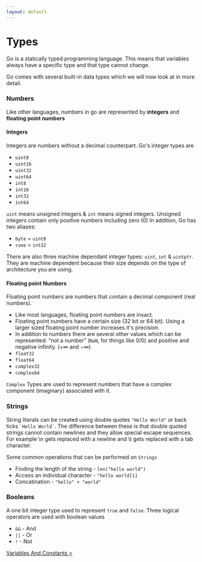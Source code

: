 ```yaml
---
layout: default
---
```


# Types

Go is a statically typed programming language. This means that variables always have a specific type and that type cannot change.

Go comes with several built-in data types which we will now look at in more detail.

### Numbers

Like other languages, numbers in go are represented by **integers** and **floating point numbers**

#### Integers
Integers are numbers without a decimal counterpart. Go's integer types are
* `uint8`
* `uint16`
* `uint32`
* `uint64`
* `int8`
* `int16`
* `int32`
* `int64`

`uint` means unsigned integers & `int` means signed integers. Unsigned integers contain only positive numbers including zero (0) 
In addition, Go has two aliases:

* `byte` = `uint8`
* `rune` = `int32`

There are also three machine dependant integer types: `uint`, `int` & `uintptr`. They are machine dependent because their size depends on the type of architecture you are using.

#### Floating point Numbers
Floating point numbers are numbers that contain a decimal component (real numbers). 
* Like most languages, floating point numbers are inxact. 
* Floating point numbers have a certain size (32 bit or 64 bit). Using a larger sized floating point number increases it's precision.
* In addition to numbers there are several other values which can be represented: “not a number” (`NaN`, for things like 0/0) and positive and negative infinity. (+∞ and −∞)
* `float32`
* `float64`
* `complex32`
* `complex64`

`Complex` Types are used to represent numbers that have a complex component (imaginary) associated with it.


### Strings

String literals can be created using double quotes `"Hello World"` or back ticks `` `Hello World` ``. The difference between these is that double quoted strings cannot contain newlines and they allow special escape sequences. For example \n gets replaced with a newline and \t gets replaced with a tab character.

Some common operations that can be performed on `Strings`
* Finding the length of the string - `len("hello world")`
* Access an individual character - `"hello world[1]`
* Concatination - `"hello" + "world"`


### Booleans

A one bit integer type used to represent `true` and `false`.
Three logical operators are used with boolean values
* `&&` - And
* `||` - Or
* `!` - Not

[Variables And Constants >](./variables.html)